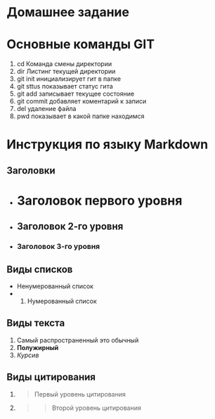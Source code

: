 # Домашнее задание
# Основные команды GIT

1. cd Команда смены директории 
2. dir Листинг текущей директории
3. git init инициализирует гит в папке
4. git sttus показывает статус гита
5. git add записывает текущее состояние
6. git commit добавляет коментарий к записи
7. del <filename> удаление файла
8. pwd показывает в какой папке находимся

# Инструкция по языку Markdown
## Заголовки
* # Заголовок первого уровня
* ## Заголовок 2-го уровня
* ### Заголовок 3-го уровня

## Виды списков
* Ненумерованный список
* 1. Нумерованный список

## Виды текста
1. Самый распространенный это обычный
2. **Полужирный**
3. *Курсив* 

## Виды цитирования
1. > Первый уровень цитирования
2. >> Второй уровень цитирования